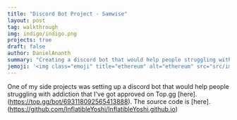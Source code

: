 ```yaml
---
title: "Discord Bot Project - Samwise"
layout: post
tag: walkthrough
img: indigo/indigo.png
projects: true
draft: false
author: DanielAnanth
summary: "Creating a discord bot that would help people struggling with addiction"
jemoji: '<img class="emoji" title="ethereum" alt="ethereum" src="src/images/nodejs-new-pantone-black.ai" height="20" width="20" align="absmiddle">'
---
```


One of my side projects was setting up a discord bot that would help people struggling with addiction that I've got approved on Top.gg [here].(https://top.gg/bot/693118092565413888). The source code is [here].(https://github.com/InflatibleYoshi/InflatibleYoshi.github.io)


